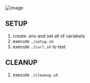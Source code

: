 ![image](https://github.com/ppluuums-jp/nextjs-otel-grafanatempo/assets/104049111/7e83117b-e75d-408d-bfde-f9eee22f3b5e)

## SETUP
1. create .env and set all of variabels
2. execute `./setup.sh`
3. execute `./curl.sh` to test

## CLEANUP
1. execute `./cleanup.sh`
